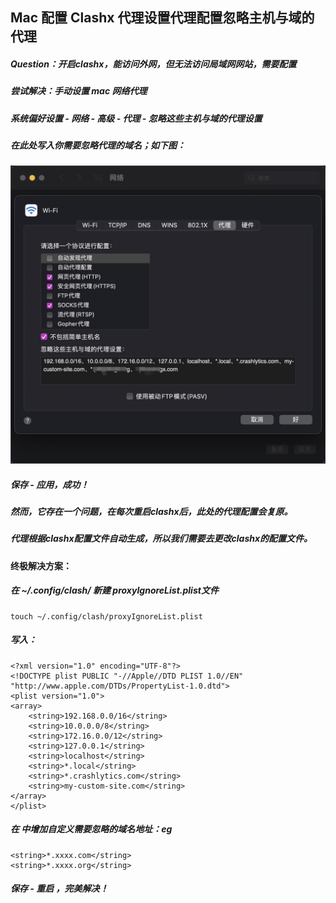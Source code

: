 ## Mac 配置 Clashx 代理设置代理配置忽略主机与域的代理



##### Question：开启clashx，能访问外网，但无法访问局域网网站，需要配置

##### 尝试解决：手动设置 mac 网络代理

##### 	系统偏好设置 - 网络 - 高级 - 代理 - 忽略这些主机与域的代理设置

##### 	在此处写入你需要忽略代理的域名；如下图：

![clashx](./img/clashx.png)

##### 	保存 - 应用，成功！

##### 	然而，它存在一个问题，在每次重启clashx后，此处的代理配置会复原。

##### 	代理根据clashx配置文件自动生成，所以我们需要去更改clashx的配置文件。



#### 终极解决方案：

##### 	在 ~/.config/clash/ 新建 proxyIgnoreList.plist文件

```
touch ~/.config/clash/proxyIgnoreList.plist
```

##### 	写入：

```
<?xml version="1.0" encoding="UTF-8"?>
<!DOCTYPE plist PUBLIC "-//Apple//DTD PLIST 1.0//EN" "http://www.apple.com/DTDs/PropertyList-1.0.dtd">
<plist version="1.0">
<array>
    <string>192.168.0.0/16</string>
    <string>10.0.0.0/8</string>
    <string>172.16.0.0/12</string>
    <string>127.0.0.1</string>
    <string>localhost</string>
    <string>*.local</string>
    <string>*.crashlytics.com</string>
    <string>my-custom-site.com</string>
</array>
</plist>
```

##### 	在 <array> 中增加自定义需要忽略的域名地址：eg

```
<string>*.xxxx.com</string>
<string>*.xxxx.org</string>
```

##### 	保存 - 重启 ，完美解决！
